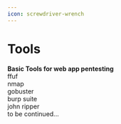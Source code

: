 ```yaml
---
icon: screwdriver-wrench
---
```


# Tools

**Basic Tools for web app pentesting**\
ffuf\
nmap\
gobuster\
burp suite\
john ripper\
to be continued...
